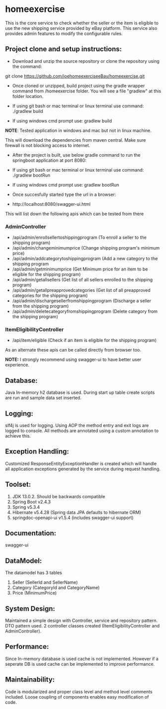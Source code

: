# homeexercise
 This is the core service to check whether the seller or the item 
 is eligible to use the new shipping service provided by eBay platform.
 This service also provides admin features to modify the configurable rules.
 
 ## Project clone and setup instructions:
 * Download and unzip the source repository or clone the repository using the command:
 
 git clone https://github.com/joehomeexerciseeBay/homeexercise.git
 
 * Once cloned or unzipped, build project using the gradle wrapper command from /homeexercise folder. You will see a file "gradlew" at this folder location.
 
  * If using git bash or mac terminal or linux terminal use command: ./gradlew build
 
  * If using windows cmd prompt use: gradlew build
 
 **NOTE**: Tested application in windows and mac but not in linux machine.
 
 This will download the dependencies from maven central. Make sure firewall is not blocking access to internet.
 
* After the project is built, use below gradle command to run the springboot application at port 8080:
 
 * If using git bash or mac terminal or linux terminal use command: ./gradlew bootRun
 
 * If using windows cmd prompt use: gradlew bootRun 
 
* Once succesfully started type the url in a browser:
 
 * http://localhost:8080/swagger-ui.html
 
 This will list down the following apis which can be tested from there
 
 ### AdminController
   * /api/admin/enrollsellertoshippingprogram (To enroll a seller to the shipping program)
   * /api/admin/changeminimumprice (Change shipping program's minimum price)
   * /api/admin/addcategorytoshippingprogram (Add a new category to the shipping program
   * /api/admin/getminimumprice (Get Minimum price for an item to be eligible for the shipping program)
   * /api/admin/getallsellers (Get list of all sellers enrolled to the shipping program)
   * /api/admin/getallpreapprovedcategories (Get list of all preapproved categories for the shipping program)
   * /api/admin/dischargesellerfromshippingprogram (Discharge a seller from the shipping program)
   * /api/admin/deletecategoryfromshippingprogram (Delete category from the shipping program)


 ### ItemEligibilityController
   * /api/item/eligible (Check if an item is eligible for the shipping program)

As an alternate these apis can be called directly from browser too.

**NOTE:** I strongly recommend using swagger-ui to have better user experience.

## Database:

Java In-memory h2 database is used. During start up table create scripts are run and sample data set inserted.

## Logging:

slf4j is used for logging. Using AOP the method entry and exit logs are logged to console. All methods are annotated using a custom annotation to achieve this.

## Exception Handling:

Customized ResponseEntityExceptionHandler is created which will handle all application exceptions generated
by the service during request handling.

## Toolset:
 1) JDK 13.0.2. Should be backwards compatible
 2) Spring Boot v2.4.3
 3) Spring v5.3.4
 4) Hibernate v5.4.28 (Spring data JPA defaults to hibernate ORM)
 5) springdoc-openapi-ui v1.5.4 (includes swagger-ui support)

## Documentation:

 swagger-ui
 
## DataModel:
 
 The datamodel has 3 tables
  1) Seller (SellerId and SellerName)
  2) Category (CategoryId and CategoryName)
  3) Price (MinimumPrice)

## System Design:

 Maintained a simple design with Controller, service and repository pattern. DTO pattern used. 2 controller classes created (ItemEligibilityController and AdminController).
 
## Performance:

Since In-memory database is used cache is not implemented. However if a seperate DB is used cache can be implemented to improve performance.

## Maintainability:

Code is modularized and proper class level and method level comments included. Loose coupling of components enables easy modification of code.






 
   
